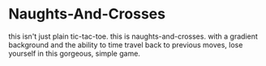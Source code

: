 # Naughts-And-Crosses

this isn't just plain tic-tac-toe. this is naughts-and-crosses. with a gradient background and the ability to time travel back to previous moves, lose yourself in this gorgeous, simple game.  
